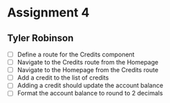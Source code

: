 # Assignment 4
## Tyler Robinson

- [ ] Define a route for the Credits component
- [ ] Navigate to the Credits route from the Homepage
- [ ] Navigate to the Homepage from the Credits route
- [ ] Add a credit to the list of credits
- [ ] Adding a credit should update the account balance
- [ ] Format the account balance to round to 2 decimals